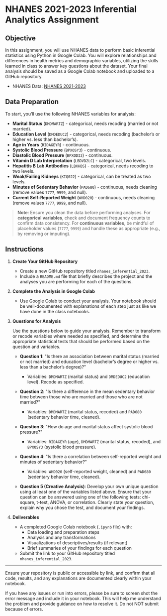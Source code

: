 # NHANES 2021-2023 Inferential Analytics Assignment

## Objective

In this assignment, you will use NHANES data to perform basic inferential statistics using Python in Google Colab. You will explore relationships and differences in health metrics and demographic variables, utilizing the skills learned in class to answer key questions about the dataset. Your final analysis should be saved as a Google Colab notebook and uploaded to a GitHub repository.

- NHANES Data: [NHANES 2021-2023](https://wwwn.cdc.gov/nchs/nhanes/continuousnhanes/default.aspx?Cycle=2021-2023)

## Data Preparation

To start, you’ll use the following NHANES variables for analysis:

- **Marital Status** (`DMDMARTZ`) - categorical, needs recoding (married or not married).
- **Education Level** (`DMDEDUC2`) - categorical, needs recoding (bachelor’s or higher vs. less than bachelor’s).
- **Age in Years** (`RIDAGEYR`) - continuous.
- **Systolic Blood Pressure** (`BPXOSY3`) - continuous.
- **Diastolic Blood Pressure** (`BPXODI3`) - continuous.
- **Vitamin D Lab Interpretation** (`LBDVD2LC`) - categorical, two levels.
- **Hepatitis B Lab Antibodies** (`LBXHBS`) - categorical, needs recoding to two levels.
- **Weak/Failing Kidneys** (`KIQ022`) - categorical, can be treated as two levels.
- **Minutes of Sedentary Behavior** (`PAD680`) - continuous, needs cleaning (remove values `7777`, `9999`, and null).
- **Current Self-Reported Weight** (`WHD020`) - continuous, needs cleaning (remove values `7777`, `9999`, and null).

> **Note**: Ensure you clean the data before performing analyses. For **categorical variables**, check and document frequency counts to confirm data consistency. For **continuous variables**, be mindful of placeholder values (`7777`, `9999`) and handle these as appropriate (e.g., by removing or imputing).

## Instructions

1. **Create Your GitHub Repository**
   - Create a new GitHub repository titled `nhanes_inferential_2023`.
   - Include a `README.md` file that briefly describes the project and the analyses you are performing for each of the questions.

2. **Complete the Analysis in Google Colab**
   - Use Google Colab to conduct your analysis. Your notebook should be well-documented with explanations of each step just as like we have done in the class notebooks.

3. **Questions for Analysis**

   Use the questions below to guide your analysis. Remember to transform or recode variables where needed as specified, and determine the appropriate statistical tests that should be performed based on the question and variables.

   - **Question 1**: "Is there an association between marital status (married or not married) and education level (bachelor’s degree or higher vs. less than a bachelor’s degree)?"  
     - Variables: `DMDMARTZ` (marital status) and `DMDEDUC2` (education level). Recode as specified.

   - **Question 2**: "Is there a difference in the mean sedentary behavior time between those who are married and those who are not married?"  
     - Variables: `DMDMARTZ` (marital status, recoded) and `PAD680` (sedentary behavior time, cleaned).

   - **Question 3**: "How do age and marital status affect systolic blood pressure?"  
     - Variables: `RIDAGEYR` (age), `DMDMARTZ` (marital status, recoded), and `BPXOSY3` (systolic blood pressure).

   - **Question 4**: "Is there a correlation between self-reported weight and minutes of sedentary behavior?"  
     - Variables: `WHD020` (self-reported weight, cleaned) and `PAD680` (sedentary behavior time, cleaned).

   - **Question 5 (Creative Analysis)**: Develop your own unique question using at least one of the variables listed above. Ensure that your question can be answered using one of the following tests: chi-square, t-test, ANOVA, or correlation. Clearly state your question, explain why you chose the test, and document your findings.

4. **Deliverables**

   - A completed Google Colab notebook (`.ipynb` file) with:
     - Data loading and preparation steps
     - Analysis and any transformations
     - Visualizations of descriptives/results (if relevant)
     - Brief summaries of your findings for each question
   - Submit the link to your GitHub repository titled `nhanes_inferential_2023`.

---

Ensure your repository is public or accessible by link, and confirm that all code, results, and any explanations are documented clearly within your notebook.

If you have any issues or run into errors, please be sure to screen shot the error message and include it in your notebook. This will help me understand the problem and provide guidance on how to resolve it. Do not NOT submit because of errors. 
